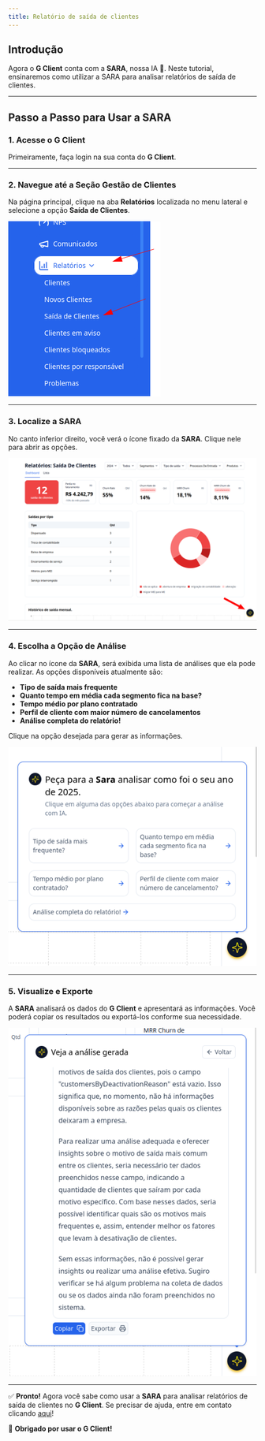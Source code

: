 ```yaml
---
title: Relatório de saída de clientes
---
```


## Introdução

Agora o **G Client** conta com a **SARA**, nossa IA 🤩. Neste tutorial, ensinaremos como utilizar a SARA para analisar relatórios de saída de clientes.

---

## Passo a Passo para Usar a SARA

### 1. Acesse o G Client

Primeiramente, faça login na sua conta do **G Client**.

---

### 2. Navegue até a Seção **Gestão de Clientes**

Na página principal, clique na aba **Relatórios** localizada no menu lateral e selecione a opção **Saída de Clientes**.

![Exemplo descrito acima](./img/custumer-exit-report/example-04.png)

---

### 3. Localize a SARA

No canto inferior direito, você verá o ícone fixado da **SARA**. Clique nele para abrir as opções.

![Exemplo descrito acima](./img/custumer-exit-report/example-03.png)

---

### 4. Escolha a Opção de Análise

Ao clicar no ícone da **SARA**, será exibida uma lista de análises que ela pode realizar. As opções disponíveis atualmente são:

- **Tipo de saída mais frequente**  
- **Quanto tempo em média cada segmento fica na base?**  
- **Tempo médio por plano contratado**  
- **Perfil de cliente com maior número de cancelamentos**  
- **Análise completa do relatório!**

Clique na opção desejada para gerar as informações.

![Exemplo descrito acima](./img/custumer-exit-report/example-01.png)

---

### 5. Visualize e Exporte

A **SARA** analisará os dados do **G Client** e apresentará as informações. Você poderá copiar os resultados ou exportá-los conforme sua necessidade.

![Exemplo descrito acima](./img/custumer-exit-report/example-02.png)

---

✅ **Pronto!** Agora você sabe como usar a **SARA** para analisar relatórios de saída de clientes no **G Client**. Se precisar de ajuda, entre em contato clicando [aqui](https://api.whatsapp.com/send?phone=5544997046569&text=Preciso%20de%20ajuda%20sobre%20um%20tutorial)!

🎉 **Obrigado por usar o G Client!**
